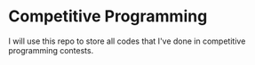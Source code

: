 # Competitive Programming

I will use this repo to store all codes that I've done in competitive programming contests.
